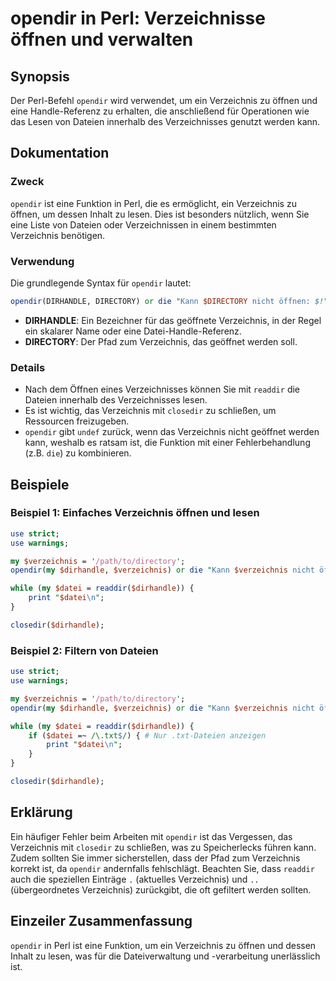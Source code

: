<!--
Meta Description: # opendir in Perl: Verzeichnisse öffnen und verwalten ## Synopsis Der Perl-Befehl `opendir` wird verwendet, um ein Verzeichnis zu öffnen und eine Hand...
Meta Keywords: verzeichnis, die, opendir, öffnen, ist
-->

# opendir in Perl: Verzeichnisse öffnen und verwalten

## Synopsis
Der Perl-Befehl `opendir` wird verwendet, um ein Verzeichnis zu öffnen und eine Handle-Referenz zu erhalten, die anschließend für Operationen wie das Lesen von Dateien innerhalb des Verzeichnisses genutzt werden kann.

## Dokumentation
### Zweck
`opendir` ist eine Funktion in Perl, die es ermöglicht, ein Verzeichnis zu öffnen, um dessen Inhalt zu lesen. Dies ist besonders nützlich, wenn Sie eine Liste von Dateien oder Verzeichnissen in einem bestimmten Verzeichnis benötigen.

### Verwendung
Die grundlegende Syntax für `opendir` lautet:

```perl
opendir(DIRHANDLE, DIRECTORY) or die "Kann $DIRECTORY nicht öffnen: $!";
```

- **DIRHANDLE**: Ein Bezeichner für das geöffnete Verzeichnis, in der Regel ein skalarer Name oder eine Datei-Handle-Referenz.
- **DIRECTORY**: Der Pfad zum Verzeichnis, das geöffnet werden soll.

### Details
- Nach dem Öffnen eines Verzeichnisses können Sie mit `readdir` die Dateien innerhalb des Verzeichnisses lesen.
- Es ist wichtig, das Verzeichnis mit `closedir` zu schließen, um Ressourcen freizugeben.
- `opendir` gibt `undef` zurück, wenn das Verzeichnis nicht geöffnet werden kann, weshalb es ratsam ist, die Funktion mit einer Fehlerbehandlung (z.B. `die`) zu kombinieren.

## Beispiele
### Beispiel 1: Einfaches Verzeichnis öffnen und lesen

```perl
use strict;
use warnings;

my $verzeichnis = '/path/to/directory';
opendir(my $dirhandle, $verzeichnis) or die "Kann $verzeichnis nicht öffnen: $!";

while (my $datei = readdir($dirhandle)) {
    print "$datei\n";
}

closedir($dirhandle);
```

### Beispiel 2: Filtern von Dateien

```perl
use strict;
use warnings;

my $verzeichnis = '/path/to/directory';
opendir(my $dirhandle, $verzeichnis) or die "Kann $verzeichnis nicht öffnen: $!";

while (my $datei = readdir($dirhandle)) {
    if ($datei =~ /\.txt$/) { # Nur .txt-Dateien anzeigen
        print "$datei\n";
    }
}

closedir($dirhandle);
```

## Erklärung
Ein häufiger Fehler beim Arbeiten mit `opendir` ist das Vergessen, das Verzeichnis mit `closedir` zu schließen, was zu Speicherlecks führen kann. Zudem sollten Sie immer sicherstellen, dass der Pfad zum Verzeichnis korrekt ist, da `opendir` andernfalls fehlschlägt. Beachten Sie, dass `readdir` auch die speziellen Einträge `.` (aktuelles Verzeichnis) und `..` (übergeordnetes Verzeichnis) zurückgibt, die oft gefiltert werden sollten.

## Einzeiler Zusammenfassung
`opendir` in Perl ist eine Funktion, um ein Verzeichnis zu öffnen und dessen Inhalt zu lesen, was für die Dateiverwaltung und -verarbeitung unerlässlich ist.